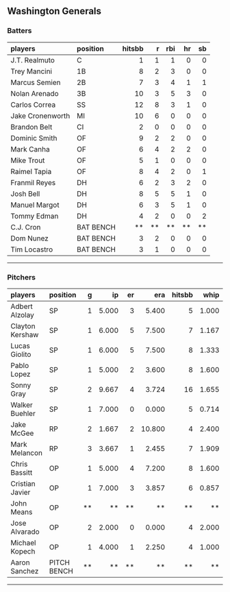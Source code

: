## Washington Generals

### Batters

 
|players          |position  | hitsbb|  r| rbi| hr| sb| 
|:----------------|:---------|------:|--:|---:|--:|--:| 
|J.T. Realmuto    |C         |      1|  1|   1|  0|  0| 
|Trey Mancini     |1B        |      8|  2|   3|  0|  0| 
|Marcus Semien    |2B        |      7|  3|   4|  1|  1| 
|Nolan Arenado    |3B        |     10|  3|   5|  3|  0| 
|Carlos Correa    |SS        |     12|  8|   3|  1|  0| 
|Jake Cronenworth |MI        |     10|  6|   0|  0|  0| 
|Brandon Belt     |CI        |      2|  0|   0|  0|  0| 
|Dominic Smith    |OF        |      9|  2|   2|  0|  0| 
|Mark Canha       |OF        |      6|  4|   2|  2|  0| 
|Mike Trout       |OF        |      5|  1|   0|  0|  0| 
|Raimel Tapia     |OF        |      8|  4|   2|  0|  1| 
|Franmil Reyes    |DH        |      6|  2|   3|  2|  0| 
|Josh Bell        |DH        |      8|  5|   5|  1|  0| 
|Manuel Margot    |DH        |      6|  3|   5|  1|  0| 
|Tommy Edman      |DH        |      4|  2|   0|  0|  2| 
|C.J. Cron        |BAT BENCH |     **| **|  **| **| **| 
|Dom Nunez        |BAT BENCH |      3|  2|   0|  0|  0| 
|Tim Locastro     |BAT BENCH |      3|  1|   0|  0|  0| 

* * *

### Pitchers

 
|players         |position    |  g|    ip| er|    era| hitsbb|  whip| so|  w| sv| 
|:---------------|:-----------|--:|-----:|--:|------:|------:|-----:|--:|--:|--:| 
|Adbert Alzolay  |SP          |  1| 5.000|  3|  5.400|      5| 1.000|  3|  1|  0| 
|Clayton Kershaw |SP          |  1| 6.000|  5|  7.500|      7| 1.167| 11|  1|  0| 
|Lucas Giolito   |SP          |  1| 6.000|  5|  7.500|      8| 1.333|  7|  0|  0| 
|Pablo Lopez     |SP          |  1| 5.000|  2|  3.600|      8| 1.600|  3|  1|  0| 
|Sonny Gray      |SP          |  2| 9.667|  4|  3.724|     16| 1.655|  8|  0|  0| 
|Walker Buehler  |SP          |  1| 7.000|  0|  0.000|      5| 0.714|  7|  1|  0| 
|Jake McGee      |RP          |  2| 1.667|  2| 10.800|      4| 2.400|  3|  0|  0| 
|Mark Melancon   |RP          |  3| 3.667|  1|  2.455|      7| 1.909|  1|  0|  3| 
|Chris Bassitt   |OP          |  1| 5.000|  4|  7.200|      8| 1.600|  4|  0|  0| 
|Cristian Javier |OP          |  1| 7.000|  3|  3.857|      6| 0.857|  6|  0|  0| 
|John Means      |OP          | **|    **| **|     **|     **|    **| **| **| **| 
|Jose Alvarado   |OP          |  2| 2.000|  0|  0.000|      4| 2.000|  1|  1|  0| 
|Michael Kopech  |OP          |  1| 4.000|  1|  2.250|      4| 1.000|  5|  0|  0| 
|Aaron Sanchez   |PITCH BENCH | **|    **| **|     **|     **|    **| **| **| **| 


* * *


